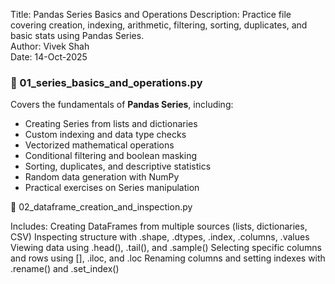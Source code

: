 
Title: Pandas Series Basics and Operations
Description: Practice file covering creation, indexing, arithmetic, filtering,
             sorting, duplicates, and basic stats using Pandas Series.
             <br>
Author: Vivek Shah
<br>
Date: 14-Oct-2025




### 🧩 01_series_basics_and_operations.py
Covers the fundamentals of **Pandas Series**, including:
- Creating Series from lists and dictionaries  
- Custom indexing and data type checks  
- Vectorized mathematical operations  
- Conditional filtering and boolean masking  
- Sorting, duplicates, and descriptive statistics  
- Random data generation with NumPy  
- Practical exercises on Series manipulation




🧩 02_dataframe_creation_and_inspection.py

Includes:
Creating DataFrames from multiple sources (lists, dictionaries, CSV)
Inspecting structure with .shape, .dtypes, .index, .columns, .values
Viewing data using .head(), .tail(), and .sample()
Selecting specific columns and rows using [], .iloc, and .loc
Renaming columns and setting indexes with .rename() and .set_index()
